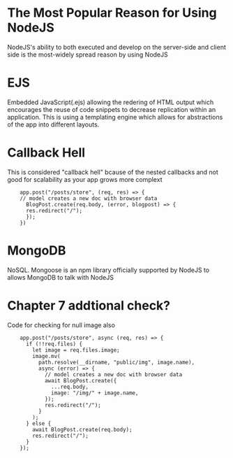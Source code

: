 # The Most Popular Reason for Using NodeJS

NodeJS's ability to both executed and develop on the server-side and client side is the most-widely spread reason by using NodeJS

# EJS

Embedded JavaScript(.ejs) allowing the redering of HTML output which encourages the reuse of code snippets to decrease replication within an application. This is using a templating engine which allows for abstractions of the app into different layouts.

# Callback Hell

This is considered "callback hell" bcause of the nested callbacks
and not good for scalability as your app grows more complext

        app.post("/posts/store", (req, res) => {
        // model creates a new doc with browser data
          BlogPost.create(req.body, (error, blogpost) => {
          res.redirect("/");
          });
        })

# MongoDB

NoSQL. Mongoose is an npm library officially supported by NodeJS to allows MongoDB to talk with NodeJS

# Chapter 7 addtional check?

Code for checking for null image also

        app.post("/posts/store", async (req, res) => {
          if (!!req.files) {
            let image = req.files.image;
            image.mv(
              path.resolve(__dirname, "public/img", image.name),
              async (error) => {
                // model creates a new doc with browser data
                await BlogPost.create({
                  ...req.body,
                  image: "/img/" + image.name,
                });
                res.redirect("/");
              }
            );
          } else {
            await BlogPost.create(req.body);
            res.redirect("/");
          }
        });
